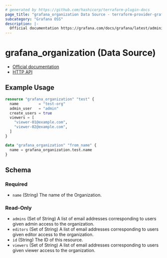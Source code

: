 ```yaml
---
# generated by https://github.com/hashicorp/terraform-plugin-docs
page_title: "grafana_organization Data Source - terraform-provider-grafana"
subcategory: "Grafana OSS"
description: |-
  Official documentation https://grafana.com/docs/grafana/latest/administration/organization-management/HTTP API https://grafana.com/docs/grafana/latest/developers/http_api/org/
---
```


# grafana_organization (Data Source)

* [Official documentation](https://grafana.com/docs/grafana/latest/administration/organization-management/)
* [HTTP API](https://grafana.com/docs/grafana/latest/developers/http_api/org/)

## Example Usage

```terraform
resource "grafana_organization" "test" {
  name         = "test-org"
  admin_user   = "admin"
  create_users = true
  viewers = [
    "viewer-01@example.com",
    "viewer-02@example.com",
  ]
}

data "grafana_organization" "from_name" {
  name = grafana_organization.test.name
}
```

<!-- schema generated by tfplugindocs -->
## Schema

### Required

- `name` (String) The name of the Organization.

### Read-Only

- `admins` (Set of String) A list of email addresses corresponding to users given admin access to the organization.
- `editors` (Set of String) A list of email addresses corresponding to users given editor access to the organization.
- `id` (String) The ID of this resource.
- `viewers` (Set of String) A list of email addresses corresponding to users given viewer access to the organization.


